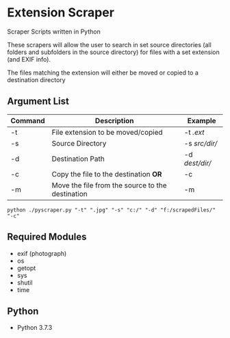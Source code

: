 # Extension Scraper
Scraper Scripts written in Python

These scrapers will allow the user to search in set source directories (all folders and subfolders in the source directory) for files with a set extension (and EXIF info).

The files matching the extension will either be moved or copied to a destination directory

## Argument List
| Command | Description | Example |
| ------- | ----------- | ------- |
| -t      | File extension to be moved/copied | -t *.ext* |
| -s      | Source Directory | -s *src/dir/* |
| -d      | Destination Path | -d *dest/dir/* |
| -c      | Copy the file to the destination **OR** | -c |
| -m      | Move the file from the source to the destination | -m |
  
```
python ./pyscraper.py "-t" ".jpg" "-s" "c:/" "-d" "f:/scrapedFiles/" "-c" 
```

## Required Modules
- exif (photograph)
- os
- getopt
- sys
- shutil
- time

## Python
- Python 3.7.3
